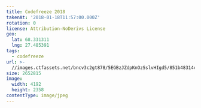 ```yaml
---
title: Codefreeze 2018
takenAt: '2018-01-18T11:57:00.000Z'
rotation: 0
license: Attribution-NoDerivs License
geo:
  lat: 68.331311
  lng: 27.485391
tags:
  - codefreeze
url: >-
  //images.ctfassets.net/bncv3c2gt878/5EGBzJZdpKnOzSslvHIgd5/851b48314cc465adee6b93a760773f46/codefreeze-2018_39801710521_o
size: 2652815
image:
  width: 4192
  height: 2358
contentType: image/jpeg
---
```


